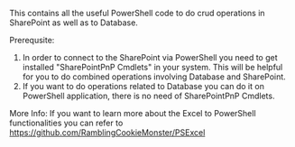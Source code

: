 This contains all the useful PowerShell code to do crud operations in SharePoint as well as to Database.

Prerequsite:
1. In order to connect to the SharePoint via PowerShell you need to get installed "SharePointPnP Cmdlets" in your system. This will be helpful for you to do combined operations involving Database and SharePoint.
2. If you want to do operations related to Database you can do it on PowerShell application, there is no need of SharePointPnP Cmdlets.

More Info:
If you want to learn more about the Excel to PowerShell functionalities you can refer to https://github.com/RamblingCookieMonster/PSExcel
